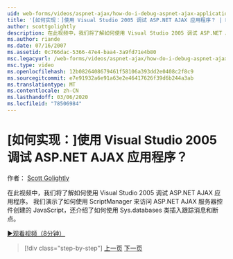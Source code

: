 ```yaml
---
uid: web-forms/videos/aspnet-ajax/how-do-i-debug-aspnet-ajax-applications-using-visual-studio-2005
title: '[如何实现：]使用 Visual Studio 2005 调试 ASP.NET AJAX 应用程序？ | Microsoft Docs'
author: scottgolightly
description: 在此视频中，我们将了解如何使用 Visual Studio 2005 调试 ASP.NET AJAX 应用程序。 我们演示了如何使用 ScriptManager 来访问 JavaScript 。
ms.author: riande
ms.date: 07/16/2007
ms.assetid: 0c766dac-5366-47e4-baa4-3a9fd71e4b80
msc.legacyurl: /web-forms/videos/aspnet-ajax/how-do-i-debug-aspnet-ajax-applications-using-visual-studio-2005
msc.type: video
ms.openlocfilehash: 12b0826408679461f58106a393dd2e0408c2f8c9
ms.sourcegitcommit: e7e91932a6e91a63e2e46417626f39d6b244a3ab
ms.translationtype: MT
ms.contentlocale: zh-CN
ms.lasthandoff: 03/06/2020
ms.locfileid: "78506984"
---
```

# <a name="how-do-i-debug-aspnet-ajax-applications-using-visual-studio-2005"></a>[如何实现：]使用 Visual Studio 2005 调试 ASP.NET AJAX 应用程序？

作者： [Scott Golightly](https://github.com/scottgolightly)

在此视频中，我们将了解如何使用 Visual Studio 2005 调试 ASP.NET AJAX 应用程序。 我们演示了如何使用 ScriptManager 来访问 ASP.NET AJAX 服务器控件创建的 JavaScript，还介绍了如何使用 Sys.databases 类插入跟踪消息和断点。

[&#9654;观看视频（8分钟）](https://channel9.msdn.com/Blogs/ASP-NET-Site-Videos/how-do-i-debug-aspnet-ajax-applications-using-visual-studio-2005)

> [!div class="step-by-step"]
> [上一页](how-do-i-use-the-aspnet-ajax-profile-services.md)
> [下一页](how-do-i-build-a-custom-aspnet-ajax-server-control.md)
